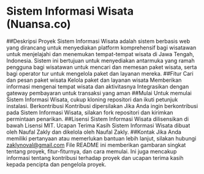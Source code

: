 # Sistem Informasi Wisata (Nuansa.co)

##Deskripsi Proyek
Sistem Informasi Wisata adalah sistem berbasis web yang dirancang untuk menyediakan platform komprehensif bagi wisatawan untuk menjelajahi dan menemukan tempat-tempat wisata di Jawa Tengah, Indonesia. Sistem ini bertujuan untuk menyediakan antarmuka yang ramah pengguna bagi wisatawan untuk mencari dan memesan paket wisata, serta bagi operator tur untuk mengelola paket dan layanan mereka.
##Fitur
Cari dan pesan paket wisata
Kelola paket dan layanan wisata
Memberikan informasi mengenai tempat wisata dan aktivitasnya
Integrasikan dengan gateway pembayaran untuk transaksi yang aman
##Mulai
Untuk memulai Sistem Informasi Wisata, cukup kloning repositori dan ikuti petunjuk instalasi.
Berkontribusi
Kontribusi dipersilakan Jika Anda ingin berkontribusi pada Sistem Informasi Wisata, silakan fork repositori dan kirimkan permintaan penarikan.
##Lisensi
Sistem Informasi Wisata dilisensikan di bawah Lisensi MIT.
Ucapan Terima Kasih
Sistem Informasi Wisata dibuat oleh Naufal Zakly dan dikelola oleh Naufal Zakly.
##Kontak
Jika Anda memiliki pertanyaan atau memerlukan bantuan lebih lanjut, silakan hubungi zaklynoval@gmail.com
File README ini memberikan gambaran singkat tentang proyek, fitur-fiturnya, dan cara memulai. Ini juga mencakup informasi tentang kontribusi terhadap proyek dan ucapan terima kasih kepada pencipta dan pengelola proyek.
